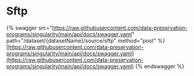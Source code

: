 # Sftp

{% swagger src="https://raw.githubusercontent.com/data-preservation-programs/singularity/main/api/docs/swagger.yaml" path="/dataset/{datasetName}/source/sftp" method="post" %}
[https://raw.githubusercontent.com/data-preservation-programs/singularity/main/api/docs/swagger.yaml](https://raw.githubusercontent.com/data-preservation-programs/singularity/main/api/docs/swagger.yaml)
{% endswagger %}
